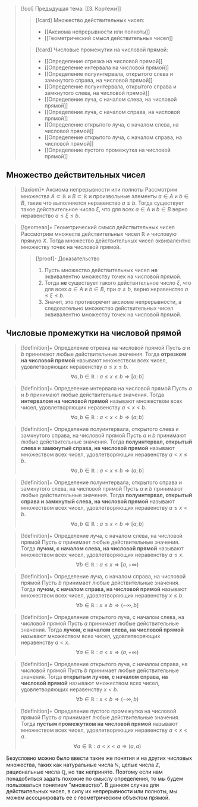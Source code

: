 > [!col] Предыдущая тема: [[3. Кортежи]]
>> [!card] Множество действительных чисел:
>>* [[Аксиома непрерывности или полноты]]
>>* [[Геометрический смысл действительных чисел]]
>
>> [!card] Числовые промежутки на числовой прямой:
>>* [[Определение отрезка на числовой прямой]]
>>* [[Определение интервала на числовой прямой]]
>>* [[Определение полуинтервала, открытого слева и замкнутого справа, на числовой прямой]]
>>* [[Определение полуинтервала, открытого справа и замкнутого слева, на числовой прямой]]
>>* [[Определение луча, с началом слева, на числовой прямой]]
>>* [[Определение луча, с началом справа, на числовой прямой]]
>>* [[Определение открытого луча, с началом слева, на числовой прямой]]
>>* [[Определение открытого луча, с началом справа, на числовой прямой]]
>>* [[Определение пустого промежутка на числовой прямой]]
>
## Множество действительных чисел 
> [!axiom]+ Аксиома непрерывности или полноты
> Рассмотрим множества $A \subset \mathbb{R}$ и $B \subset \mathbb{R}$ и произвольные элементы $a \in A$ и $b \in B$, такие что выполняется неравенство $a \leqslant b$. Тогда существует такое действительное число $\xi$, что для всех $a \in A$ и $b \in B$ верно неравенство $a \leqslant \xi \leqslant b$.

> [!geomean]+ Геометрический смысл действительных чисел
> Рассмотрим множеств действительных чисел $\mathbb{R}$ и числовую прямую $X$. Тогда множество действительных чисел эквивалентно множеству точек на числовой прямой. 
> > [!proof]- Доказательство
> > 1. Пусть множество действительных чисел **не** эквивалентно множеству точек на числовой прямой. 
> > 2. Тогда **не** существует такого действительное число $\xi$, что для всех $a \in A$ и $b \in B$, при $a \leqslant b$, верно неравенство $a \leqslant \xi \leqslant b$.
> > 3. Значит, это противоречит аксиоме непрерывности, а следовательно множество действительных чисел эквивалентно множеству точек на числовой прямой. 

## Числовые промежутки на числовой прямой
> [!definition]+ Определение отрезка на числовой прямой
> Пусть $a$ и $b$ принимают любые действительные значения. Тогда **отрезком на числовой прямой** называют множеством всех чисел, удовлетворяющих неравенству $a \leqslant x \leqslant b$.
> $$\forall a, b \in \mathbb R: a \leqslant x \leqslant b \Rightarrow [a; b]$$

> [!definition]+ Определение интервала на числовой прямой
> Пусть $a$ и $b$ принимают любые действительные значения. Тогда **интервалом на числовой прямой** называют множеством всех чисел, удовлетворяющих неравенству $a < x < b$.
> $$\forall a, b \in \mathbb R: a < x < b \Rightarrow (a; b)$$

> [!definition]+ Определение полуинтервала, открытого слева и замкнутого справа, на числовой прямой
> Пусть $a$ и $b$ принимают любые действительные значения. Тогда **полуинтервал, открытый слева и замкнутый справа, на числовой прямой** называют множеством всех чисел, удовлетворяющих неравенству $a < x \leqslant b$.
> $$\forall a, b \in \mathbb R: a < x \leqslant b \Rightarrow (a; b]$$

> [!definition]+ Определение полуинтервала, открытого справа и замкнутого слева, на числовой прямой
> Пусть $a$ и $b$ принимают любые действительные значения. Тогда **полуинтервал, открытый справа и замкнутый слева, на числовой прямой** называют множеством всех чисел, удовлетворяющих неравенству $a \leqslant x < b$.
> $$\forall a, b \in \mathbb R: a \leqslant x < b \Rightarrow [a; b)$$

> [!definition]+ Определение луча, с началом слева, на числовой прямой
> Пусть $a$ принимает любые действительные значения. Тогда **лучом, с началом слева, на числовой прямой** называют множеством всех чисел, удовлетворяющих неравенству $a \leqslant x$.
> $$\forall b \in \mathbb R: a \leqslant x \Rightarrow [a, +\infty)$$

> [!definition]+ Определение луча, с началом справа, на числовой прямой
> Пусть $b$ принимает любые действительные значения. Тогда **лучом, с началом справа, на числовой прямой** называют множеством всех чисел, удовлетворяющих неравенству $x \leqslant b$.
> $$\forall b \in \mathbb R: x \leqslant b \Rightarrow (-\infty, b]$$

> [!definition]+ Определение открытого луча, с началом слева, на числовой прямой
> Пусть $a$ принимает любые действительные значения. Тогда **лучом, с началом слева, на числовой прямой** называют множеством всех чисел, удовлетворяющих неравенству $a < x$.
> $$\forall a \in \mathbb R: a < x \Rightarrow (a, +\infty)$$

> [!definition]+ Определение открытого луча, с началом справа, на числовой прямой
> Пусть $b$ принимает любые действительные значения. Тогда **открытым лучом, с началом справа, на числовой прямой** называют множеством всех чисел, удовлетворяющих неравенству $x < b$.
> $$\forall b \in \mathbb R: x < b \Rightarrow (-\infty, b)$$

> [!definition]+ Определение пустого промежутка на числовой прямой
> Пусть $a$ принимает любые действительные значения. Тогда **пустым промежутком на числовой прямой** называют множеством всех чисел, удовлетворяющих неравенству $a < x < a$.
> $$\forall a \in \mathbb R: a < x < a \Rightarrow (a, a)$$

Безусловно можно было ввести такие же понятия и на других числовых множества, таких как натуральные числа $\mathbb N$, целые числа $\mathbb Z$, рациональные числа $\mathbb Q$, но так непринято. Поэтому если нам понадобиться задать похожие по смыслу определения, то мы будем пользоваться понятием "множество". В данном случае для действительных чисел, в силу их непрерывности или полноты, мы можем ассоциировать ее с геометрическим объектом прямой. 